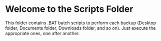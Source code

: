 Welcome to the Scripts Folder
=============================

This folder contains .BAT batch scripts to perform each backup (Desktop folder, Documents folder, Downloads folder, and so on). Just execute the appropriate ones, one after another.
